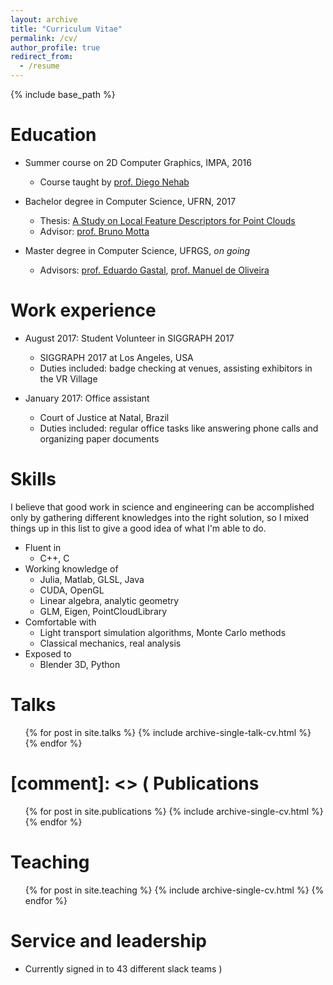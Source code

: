 ```yaml
---
layout: archive
title: "Curriculum Vitae"
permalink: /cv/
author_profile: true
redirect_from:
  - /resume
---
```


{% include base_path %}

Education
======
* Summer course on 2D Computer Graphics, IMPA, 2016
  * Course taught by [prof. Diego Nehab](http://w3.impa.br/~diego/index.html)

* Bachelor degree in Computer Science, UFRN, 2017
  * Thesis: [A Study on Local Feature Descriptors for Point Clouds](http://monografias.ufrn.br/jspui/handle/123456789/5404)
  * Advisor: [prof. Bruno Motta](http://www.dimap.ufrn.br/~motta/)
* Master degree in Computer Science, UFRGS, _on going_
  * Advisors: [prof. Eduardo Gastal](http://inf.ufrgs.br/~eslgastal/), [prof. Manuel de Oliveira](http://www.inf.ufrgs.br/~oliveira/)

Work experience
======
* August 2017: Student Volunteer in SIGGRAPH 2017
  * SIGGRAPH 2017 at Los Angeles, USA
  * Duties included: badge checking at venues, assisting exhibitors in the VR Village

* January 2017: Office assistant
  * Court of Justice at Natal, Brazil
  * Duties included: regular office tasks like answering phone calls and organizing
    paper documents

Skills
======
I believe that good work in science and engineering can be accomplished only by gathering different
knowledges into the right solution, so I mixed things up in this list to give a good idea of what
I'm able to do.

* Fluent in
  * C++, C
* Working knowledge of
  * Julia, Matlab, GLSL, Java
  * CUDA, OpenGL
  * Linear algebra, analytic geometry
  * GLM, Eigen, PointCloudLibrary
* Comfortable with
  * Light transport simulation algorithms, Monte Carlo methods
  * Classical mechanics, real analysis
* Exposed to
  * Blender 3D, Python

Talks
======
  <ul>{% for post in site.talks %}
    {% include archive-single-talk-cv.html %}
  {% endfor %}</ul>

[comment]: <> (
Publications
======
  <ul>{% for post in site.publications %}
    {% include archive-single-cv.html %}
  {% endfor %}</ul>

Teaching
======
  <ul>{% for post in site.teaching %}
    {% include archive-single-cv.html %}
  {% endfor %}</ul>

Service and leadership
======
* Currently signed in to 43 different slack teams )
